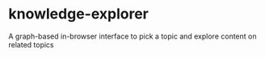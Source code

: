 # knowledge-explorer
A graph-based in-browser interface to pick a topic and explore content on related topics
